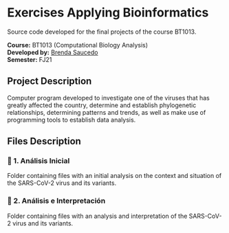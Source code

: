 # Exercises Applying Bioinformatics

Source code developed for the final projects of the course BT1013.

**Course:** BT1013 (Computational Biology Analysis) <br>
**Developed by:** [Brenda Saucedo](https://github.com/Bren12) <br>
**Semester:** FJ21

## Project Description

Computer program developed to investigate one of the viruses that has greatly affected the country, 
determine and establish phylogenetic relationships, determining patterns and trends, as well as make 
use of programming tools to establish data analysis.

## Files Description

### 📁 1. Análisis Inicial

Folder containing files with an initial analysis on the context and situation of the SARS-CoV-2 
virus and its variants.

### 📁 2. Análisis e Interpretación

Folder containing files with an analysis and interpretation of the SARS-CoV-2 virus and its variants.
